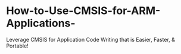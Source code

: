 # How-to-Use-CMSIS-for-ARM-Applications-
Leverage CMSIS for Application Code Writing that is Easier, Faster, &amp; Portable!
